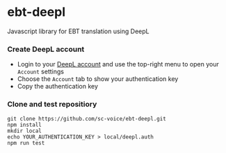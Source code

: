 # ebt-deepl
Javascript library for EBT translation using DeepL


### Create DeepL account

* Login to your [DeepL account](https://deepl.com) and use the top-right menu to open your ```Account``` settings
* Choose the ```Account``` tab to show your authentication key
* Copy the authentication key

### Clone and test repositiory

```
git clone https://github.com/sc-voice/ebt-deepl.git
npm install
mkdir local
echo YOUR_AUTHENTICATION_KEY > local/deepl.auth
npm run test
```

